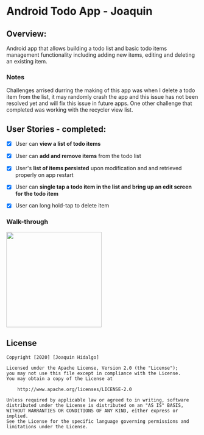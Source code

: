# Android Todo App - Joaquin

## Overview:
Android app that allows building a todo list and basic todo items management functionality including adding new items, editing and deleting an existing item.

### Notes
Challenges arrised durring the making of this app was when I delete a todo item from the list, it may randomly crash the app and this issue has not been resolved yet and will fix this issue in future apps. One other challenge that completed was working with the recycler view list.

## User Stories - completed:

* [x] User can **view a list of todo items**
* [x] User can **add and remove items** from the todo list
* [x] User's **list of items persisted** upon modification and and retrieved properly on app restart

* [x] User can **single tap a todo item in the list and bring up an edit screen for the todo item**
* [X] User can long hold-tap to delete item


### Walk-through

<img src="https://media.giphy.com/media/CKWtq81fp3NQ4yE4Bf/giphy.gif" width=250><br>


## License

    Copyright [2020] [Joaquin Hidalgo]

    Licensed under the Apache License, Version 2.0 (the "License");
    you may not use this file except in compliance with the License.
    You may obtain a copy of the License at

        http://www.apache.org/licenses/LICENSE-2.0

    Unless required by applicable law or agreed to in writing, software
    distributed under the License is distributed on an "AS IS" BASIS,
    WITHOUT WARRANTIES OR CONDITIONS OF ANY KIND, either express or implied.
    See the License for the specific language governing permissions and
    limitations under the License.
